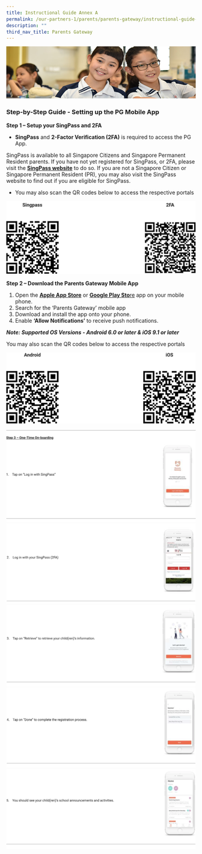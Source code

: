 ```yaml
---
title: Instructional Guide Annex A
permalink: /our-partners-1/parents/parents-gateway/instructional-guide-annex-a/
description: ""
third_nav_title: Parents Gateway
---
```

![](/images/Website%20Banners%20Subpage/948x260%20masterhead%20-%20Our%20Partners3.jpg)
### Step-by-Step Guide - Setting up the PG Mobile App

**Step 1 – Setup your SingPass and 2FA** 

  

*   **SingPass** and **2-Factor Verification (2FA)** is required to access the PG App. 

SingPass is available to all Singapore Citizens and Singapore Permanent Resident parents. If you have not yet registered for SingPass, or 2FA, please visit the [**SingPass website**](https://www.singpass.gov.sg/spauth/login/loginpage?URL=%2F&TAM_OP=login) to do so. If you are not a Singapore Citizen or Singapore Permanent Resident (PR), you may also visit the SingPass website to find out if you are eligible for SingPass.  

  

*   You may also scan the QR codes below to access the respective portals

![](/images/QR.png)

**Step 2 – Download the Parents Gateway Mobile App**

1.  Open the [**Apple App Store**](https://itunes.apple.com/sg/app/parents-gateway/id1267198708?mt=8) or [**Google Play Sto**re](https://play.google.com/store/apps/details?id=com.moe.pgp&hl=en_SG) app on your mobile phone.
2.  Search for the ‘Parents Gateway’ mobile app
3.  Download and install the app onto your phone.
4.  Enable **‘Allow Notifications’** to receive push notifications.

**_Note: Supported OS Versions - Android 6.0 or later & iOS 9.1 or later_**

You may also scan the QR codes below to access the respective portals

![](/images/QR%201.png)

![](/images/onboarding%201.png)
![](/images/onboarding%202.png)
![](/images/onboarding%203.png)
![](/images/onboarding%204.png)
![](/images/onboarding%205.png)